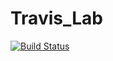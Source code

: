 # Travis_Lab
[![Build Status](https://travis-ci.org/BrianNoelHanley/travis-lab.svg?branch=main)](https://travis-ci.org/BrianNoelHanley/travis-lab)